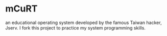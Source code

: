 mCuRT
=====

an educational operating system developed by the famous Taiwan hacker, Jserv. I fork this project to practice my system programming skills.
